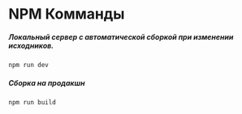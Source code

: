 # **NPM Комманды**

##### Локальный сервер с автоматической сборкой при изменении исходников.
```
npm run dev
``` 

##### Сборка на продакшн
```
npm run build
```
